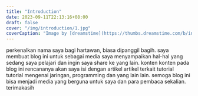 ```yaml
---
title: "Introduction"
date: 2023-09-11T22:13:16+08:00
draft: false
cover: "/img/introduction/1.jpg"
coverCaption: "Image by [dreamstime](https://thumbs.dreamstime.com/b/introduction-concept-word-cork-board-77226561.jpg)"
---
```


<!-- {{< image src="https://thumbs.dreamstime.com/b/introduction-concept-word-cork-board-77226561.jpg" alt="Hello Friend" position="center" style="border-radius: 8px;" >}} -->

perkenalkan nama saya bagi hartawan, biasa dipanggil bagih. saya membuat blog ini untuk sebagai media saya menyampaikan hal-hal yang sedang saya pelajari dan ingin saya share ke yang lain. konten konten pada blog ini rencananya akan saya isi dengan artikel artikel terkait tutorial tutorial mengenai jaringan, programming dan yang lain lain. semoga blog ini bisa menjadi media yang berguna untuk saya dan para pembaca sekalian. terimakasih
